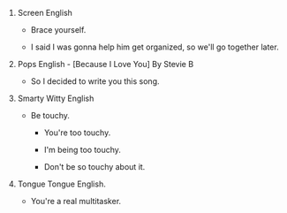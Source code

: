 1. Screen English

    - Brace yourself.

    - I said I was gonna help him get organized, so we'll go together later.

2. Pops English - [Because I Love You] By Stevie B

    - So I decided to write you this song.

3. Smarty Witty English

    - Be touchy.

        - You're too touchy.

        - I'm being too touchy.

        - Don't be so touchy about it.

4. Tongue Tongue English.

    - You're a real multitasker.
